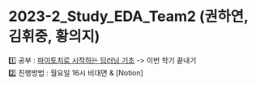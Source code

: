 # 2023-2_Study_EDA_Team2 (권하연, 김휘중, 황의지)

1️⃣ 공부 : [파이토치로 시작하는 딥러닝 기초](https://www.boostcourse.org/ai214/joinLectures/25076) -> 이번 학기 끝내기<br>
2️⃣ 진행방법 : 월요일 16시 비대면 & [Notion]

